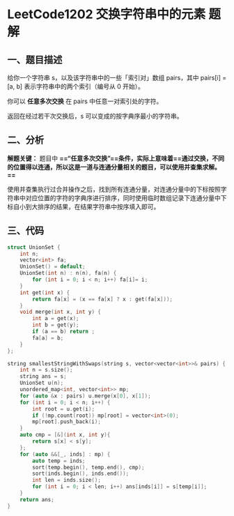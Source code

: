 # LeetCode1202 交换字符串中的元素 题解

## 一、题目描述

给你一个字符串 s，以及该字符串中的一些「索引对」数组 pairs，其中 pairs[i] = [a, b] 表示字符串中的两个索引（编号从 0 开始）。

你可以 **任意多次交换** 在 pairs 中任意一对索引处的字符。

返回在经过若干次交换后，s 可以变成的按字典序最小的字符串。



## 二、分析

**解题关键：** 题目中 **==“任意多次交换”==**条件，实际上意味着**==通过交换，不同的位置得以连通，所以这是一道与连通分量相关的题目，可以使用并查集求解。==**

使用并查集执行过合并操作之后，找到所有连通分量，对连通分量中的下标按照字符串中对应位置的字符的字典序进行排序，同时使用临时数组记录下连通分量中下标自小到大排序的结果，在结果字符串中按序填入即可。



## 三、代码

```c++
struct UnionSet {
    int n;
    vector<int> fa;
    UnionSet() = default;
    UnionSet(int n) : n(n), fa(n) {
        for (int i = 0; i < n; i++) fa[i]= i;
    }
    int get(int x) {
        return fa[x] = (x == fa[x] ? x : get(fa[x]));
    }
    void merge(int x, int y) {
        int a = get(x);
        int b = get(y);
        if (a == b) return ;
        fa[a] = b;
    }
};

string smallestStringWithSwaps(string s, vector<vector<int>>& pairs) {
    int n = s.size();
    string ans = s;
    UnionSet u(n);
    unordered_map<int, vector<int>> mp;
    for (auto &x : pairs) u.merge(x[0], x[1]);
    for (int i = 0; i < n; i++) {
        int root = u.get(i);
        if (!mp.count(root)) mp[root] = vector<int>(0);
        mp[root].push_back(i);
    }
    auto cmp = [&](int x, int y){
        return s[x] < s[y];
    };
    for (auto &&[_, inds] : mp) {
        auto temp = inds;
        sort(temp.begin(), temp.end(), cmp);
        sort(inds.begin(), inds.end());
        int len = inds.size();
        for (int i = 0; i < len; i++) ans[inds[i]] = s[temp[i]];
    }
    return ans;
}
```

